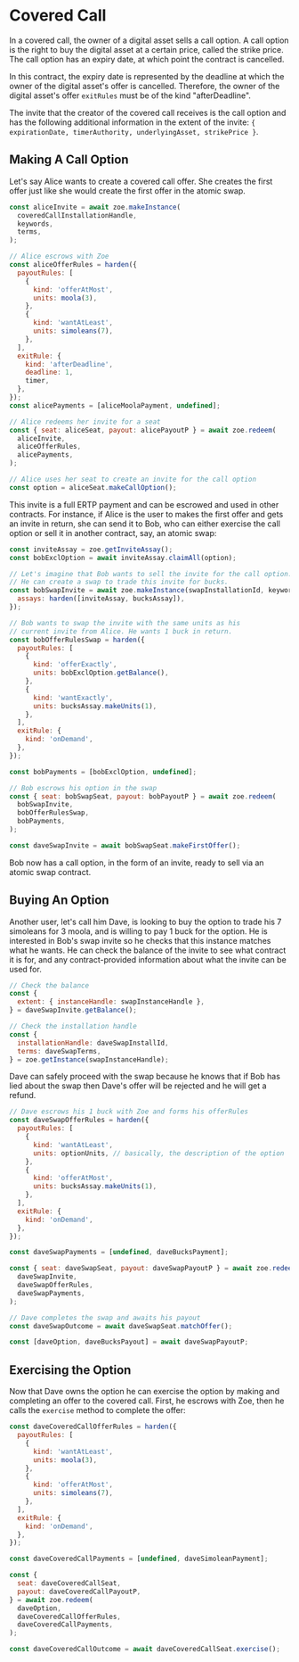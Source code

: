 # Covered Call

<Zoe-Version/>

In a covered call, the owner of a digital asset sells a call option. A call option is the right to buy the digital asset at a certain price, called the strike price. The call option has an expiry date, at which point the contract is cancelled.

In this contract, the expiry date is represented by the deadline at which the owner of the digital asset's offer is cancelled. Therefore, the owner of the digital asset's offer `exitRules` must be of the kind "afterDeadline".

The invite that the creator of the covered call receives is the call option and has the following additional information in the extent of the invite: `{ expirationDate, timerAuthority, underlyingAsset, strikePrice }`.


## Making A Call Option

Let's say Alice wants to create a covered call offer. She creates the first offer
just like she would create the first offer in the atomic swap.

```js
const aliceInvite = await zoe.makeInstance(
  coveredCallInstallationHandle,
  keywords,
  terms,
);

// Alice escrows with Zoe
const aliceOfferRules = harden({
  payoutRules: [
    {
      kind: 'offerAtMost',
      units: moola(3),
    },
    {
      kind: 'wantAtLeast',
      units: simoleans(7),
    },
  ],
  exitRule: {
    kind: 'afterDeadline',
    deadline: 1,
    timer,
  },
});
const alicePayments = [aliceMoolaPayment, undefined];

// Alice redeems her invite for a seat
const { seat: aliceSeat, payout: alicePayoutP } = await zoe.redeem(
  aliceInvite,
  aliceOfferRules,
  alicePayments,
);

// Alice uses her seat to create an invite for the call option
const option = aliceSeat.makeCallOption();
```

This invite is a full ERTP payment and can be escrowed and used in other
contracts. For instance, if Alice is the user to makes the first
offer and gets an invite in return, she can send it to Bob, who can
either exercise the call option or sell it in another contract, say, an atomic
swap:

```js
const inviteAssay = zoe.getInviteAssay();
const bobExclOption = await inviteAssay.claimAll(option);

// Let's imagine that Bob wants to sell the invite for the call option.
// He can create a swap to trade this invite for bucks.
const bobSwapInvite = await zoe.makeInstance(swapInstallationId, keywords, {
  assays: harden([inviteAssay, bucksAssay]),
});

// Bob wants to swap the invite with the same units as his
// current invite from Alice. He wants 1 buck in return.
const bobOfferRulesSwap = harden({
  payoutRules: [
    {
      kind: 'offerExactly',
      units: bobExclOption.getBalance(),
    },
    {
      kind: 'wantExactly',
      units: bucksAssay.makeUnits(1),
    },
  ],
  exitRule: {
    kind: 'onDemand',
  },
});

const bobPayments = [bobExclOption, undefined];

// Bob escrows his option in the swap
const { seat: bobSwapSeat, payout: bobPayoutP } = await zoe.redeem(
  bobSwapInvite,
  bobOfferRulesSwap,
  bobPayments,
);

const daveSwapInvite = await bobSwapSeat.makeFirstOffer();
```

Bob now has a call option, in the form of an invite, ready to sell via an atomic swap contract.

## Buying An Option

Another user, let's call him Dave, is looking to buy the option to trade his 7 simoleans for 3 moola, and is willing to pay 1 buck for the option. He is interested in Bob's swap invite so he checks that this instance matches what he wants. He can check the
balance of the invite to see what contract it is for, and any
contract-provided information about what the invite can be used for.

```js
// Check the balance
const {
  extent: { instanceHandle: swapInstanceHandle },
} = daveSwapInvite.getBalance();

// Check the installation handle
const {
  installationHandle: daveSwapInstallId,
  terms: daveSwapTerms,
} = zoe.getInstance(swapInstanceHandle);
```

Dave can safely proceed with the swap because he knows that if Bob has lied about the swap then Dave's offer will be rejected and he will get a refund.

```js
// Dave escrows his 1 buck with Zoe and forms his offerRules
const daveSwapOfferRules = harden({
  payoutRules: [
    {
      kind: 'wantAtLeast',
      units: optionUnits, // basically, the description of the option
    },
    {
      kind: 'offerAtMost',
      units: bucksAssay.makeUnits(1),
    },
  ],
  exitRule: {
    kind: 'onDemand',
  },
});

const daveSwapPayments = [undefined, daveBucksPayment];

const { seat: daveSwapSeat, payout: daveSwapPayoutP } = await zoe.redeem(
  daveSwapInvite,
  daveSwapOfferRules,
  daveSwapPayments,
);

// Dave completes the swap and awaits his payout
const daveSwapOutcome = await daveSwapSeat.matchOffer();

const [daveOption, daveBucksPayout] = await daveSwapPayoutP;
```

## Exercising the Option

Now that Dave owns the option he can exercise the option by making and completing an offer to the covered call. First, he escrows with Zoe, then he calls the `exercise` method to complete the offer:

```js
const daveCoveredCallOfferRules = harden({
  payoutRules: [
    {
      kind: 'wantAtLeast',
      units: moola(3),
    },
    {
      kind: 'offerAtMost',
      units: simoleans(7),
    },
  ],
  exitRule: {
    kind: 'onDemand',
  },
});

const daveCoveredCallPayments = [undefined, daveSimoleanPayment];

const {
  seat: daveCoveredCallSeat,
  payout: daveCoveredCallPayoutP,
} = await zoe.redeem(
  daveOption,
  daveCoveredCallOfferRules,
  daveCoveredCallPayments,
);

const daveCoveredCallOutcome = await daveCoveredCallSeat.exercise();
```
